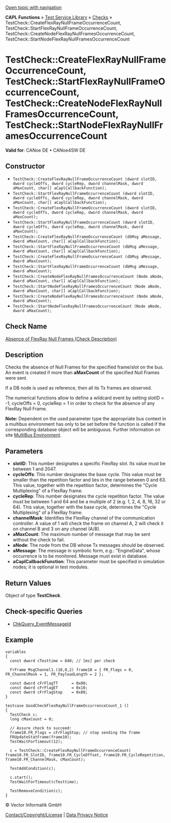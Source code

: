 [Open topic with navigation](../../../../../CANoeDEFamily.htm#Topics/CAPLFunctions/Test/Functions/CAPLfunctionTestCheckCreateFlexRayNullFrameOccurrenceCount.md)

**CAPL Functions** » [Test Service Library](../CAPLfunctionsTSLOverview.md) » [Checks](../CAPLfunctionsTSLCheckOverview.md) » TestCheck::CreateFlexRayNullFrameOccurrenceCount, TestCheck::StartFlexRayNullFrameOccurrenceCount, TestCheck::CreateNodeFlexRayNullFramesOccurrenceCount, TestCheck::StartNodeFlexRayNullFramesOccurrenceCount

# TestCheck::CreateFlexRayNullFrameOccurrenceCount, TestCheck::StartFlexRayNullFrameOccurrenceCount, TestCheck::CreateNodeFlexRayNullFramesOccurrenceCount, TestCheck::StartNodeFlexRayNullFramesOccurrenceCount

**Valid for**: CANoe DE • CANoe4SW DE

## Constructor

- `TestCheck::CreateFlexRayNullFrameOccurrenceCount (dword slotID, dword cycleOffs, dword cycleRep, dword channelMask, dword aMaxCount, char[] aCaplCallbackFunction);`
- `TestCheck::StartFlexRayNullFrameOccurrenceCount (dword slotID, dword cycleOffs, dword cycleRep, dword channelMask, dword aMaxCount, char[] aCaplCallbackFunction);`
- `TestCheck::CreateFlexRayNullFrameOccurrenceCount (dword slotID, dword cycleOffs, dword cycleRep, dword channelMask, dword aMaxCount);`
- `TestCheck::StartFlexRayNullFrameOccurrenceCount (dword slotID, dword cycleOffs, dword cycleRep, dword channelMask, dword aMaxCount);`
- `TestCheck::CreateFlexRayNullFrameOccurrenceCount (dbMsg aMessage, dword aMaxCount, char[] aCaplCallbackFunction);`
- `TestCheck::StartFlexRayNullFrameOccurrenceCount (dbMsg aMessage, dword aMaxCount, char[] aCaplCallbackFunction);`
- `TestCheck::CreateFlexRayNullFrameOccurrenceCount (dbMsg aMessage, dword aMaxCount);`
- `TestCheck::StartFlexRayNullFrameOccurrenceCount (dbMsg aMessage, dword aMaxCount);`
- `TestCheck::CreateNodeFlexRayNullFramesOccurrenceCount (Node aNode, dword aMaxCount, char[] aCaplCallbackFunction);`
- `TestCheck::StartNodeFlexRayNullFramesOccurrenceCount (Node aNode, dword aMaxCount, char[] aCaplCallbackFunction);`
- `TestCheck::CreateNodeFlexRayNullFramesOccurrenceCount (Node aNode, dword aMaxCount);`
- `TestCheck::StartNodeFlexRayNullFramesOccurrenceCount (Node aNode, dword aMaxCount);`

## Check Name

[Absence of FlexRay Null Frames (Check Description)](../../../TestCommands/CheckDescriptions/CDAbsenceOfFlexRayNullFrames.md)

## Description

Checks the absence of Null Frames for the specified frame/slot on the bus. An event is created if more than **aMaxCount** of the specified Null Frames were sent.

If a DB node is used as reference, then all its Tx frames are observed.

The numerical functions allow to define a wildcard event by setting slotID = -1, cycleOffs = 0, cycleRep = 1 in order to check for the absence of any FlexRay Null Frame.

**Note:** Dependent on the used parameter type the appropriate bus context in a multibus environment has only to be set before the function is called if the corresponding database object will be ambiguous. Further information on site [MultiBus Environment](../../../Shared/CAPL/General/TestMultiBusEnvironment.md).

## Parameters

- **slotID**: This number designates a specific FlexRay slot. Its value must be between 1 and 2047.
- **cycleOffs**: This number designates the base cycle. This value must be smaller than the repetition factor and lies in the range between 0 and 63. This value, together with the repetition factor, determines the "Cycle Multiplexing" of a FlexRay frame.
- **cycleRep**: This number designates the cycle repetition factor. The value must be between 1 and 64 and be a multiple of 2 (e.g. 1, 2, 4, 8, 16, 32 or 64). This value, together with the base cycle, determines the "Cycle Multiplexing" of a FlexRay frame.
- **channelMask**: Identifies the FlexRay channel of the communication controller. A value of 1 will check the frame on channel A, 2 will check it on channel B and 3 on any channel (A/B).
- **aMaxCount**: The maximum number of message that may be sent without the check to fail.
- **aNode**: The node from the DB whose Tx messages should be observed.
- **aMessage**: The message in symbolic form, e.g.: "EngineData", whose occurrence is to be monitored. Message must exist in database.
- **aCaplCallbackFunction**: This parameter must be specified in simulation nodes; it is optional in test modules.

## Return Values

Object of type **TestCheck**.

## Check-specific Queries

- [ChkQuery_EventMessageId](CAPLfunctionChkQueryEventMessageId.md)

## Example

```plaintext
variables
{
  const dword cTesttime = 640; // [ms] per check

  FrFrame MsgChannel1.(10,0,2) frame10 = { FR_Flags = 0, FR_ChannelMask = 1, FR_PayloadLength = 2 };

  const dword cFrFlagTT      = 0x00;
  const dword cFrFlagET      = 0x10;
  const dword cFrFlagStop    = 0x80;
}

testcase GoodCheckFlexRayNullFrameOccurrenceCount_1 ()
{
  TestCheck c;
  long cMaxCount = 0;

  // Assure check to succeed:
  frame10.FR_Flags = cFrFlagStop; // stop sending the frame
  FRUpdateStatFrame(frame10);
  TestWaitForTimeout(12);

  c = TestCheck::CreateFlexRayNullFrameOccurrenceCount( frame10.FR_SlotID, frame10.FR_CycleOffset, frame10.FR_CycleRepetition, frame10.FR_ChannelMask, cMaxCount);

  TestAddCondition(c);

  c.start();
  TestWaitForTimeout(cTesttime);

  TestRemoveCondition(c);
}
```

© Vector Informatik GmbH

[Contact/Copyright/License](../../../Shared/ContactCopyrightLicense.md) | [Data Privacy Notice](https://www.vector.com/int/en/company/get-info/privacy-policy/)
